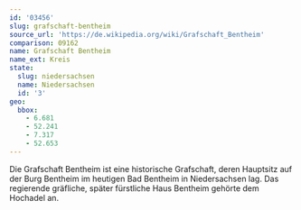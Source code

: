 ```yaml
---
id: '03456'
slug: grafschaft-bentheim
source_url: 'https://de.wikipedia.org/wiki/Grafschaft_Bentheim'
comparison: 09162
name: Grafschaft Bentheim
name_ext: Kreis
state:
  slug: niedersachsen
  name: Niedersachsen
  id: '3'
geo:
  bbox:
    - 6.681
    - 52.241
    - 7.317
    - 52.653
---
```


Die Grafschaft Bentheim ist eine historische Grafschaft, deren Hauptsitz auf der Burg Bentheim im heutigen Bad Bentheim in Niedersachsen lag. Das regierende gräfliche, später fürstliche Haus Bentheim gehörte dem Hochadel an.
